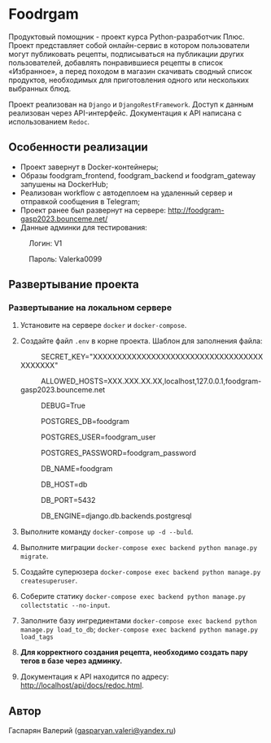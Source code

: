 # Foodrgam

 Продуктовый помощник - проект курса Python-разработчик Плюс. Проект представляет собой онлайн-сервис в котором пользователи могут публиковать рецепты, подписываться на публикации других пользователей, добавлять понравившиеся рецепты в список «Избранное», а перед походом в магазин скачивать сводный список продуктов, необходимых для приготовления одного или нескольких выбранных блюд.

Проект реализован на `Django` и `DjangoRestFramework`. Доступ к данным реализован через API-интерфейс. Документация к API написана с использованием `Redoc`.

## Особенности реализации

- Проект завернут в Docker-контейнеры;
- Образы foodgram_frontend, foodgram_backend и foodgram_gateway запушены на DockerHub;
- Реализован workflow c автодеплоем на удаленный сервер и отправкой сообщения в Telegram;
- Проект ранее был развернут на сервере: <http://foodgram-gasp2023.bounceme.net/>
- Данные админки для тестирования:
<p style="text-indent: 40px;">Логин: V1</p>
<p style="text-indent: 40px;">Пароль: Valerka0099</p>

## Развертывание проекта

### Развертывание на локальном сервере

1. Установите на сервере `docker` и `docker-compose`.
2. Создайте файл `.env`  в корне проекта. Шаблон для заполнения файла:

   <p style="text-indent: 40px;">SECRET_KEY="XXXXXXXXXXXXXXXXXXXXXXXXXXXXXXXXXXXXXXXXXX"</p>
   <p style="text-indent: 40px;">ALLOWED_HOSTS=XXX.XXX.XX.XX,localhost,127.0.0.1,foodgram-gasp2023.bounceme.net</p>
   <p style="text-indent: 40px;">DEBUG=True</p>
   <p style="text-indent: 40px;">POSTGRES_DB=foodgram</p>
   <p style="text-indent: 40px;">POSTGRES_USER=foodgram_user</p>
   <p style="text-indent: 40px;">POSTGRES_PASSWORD=foodgram_password</p>
   <p style="text-indent: 40px;">DB_NAME=foodgram</p>
   <p style="text-indent: 40px;">DB_HOST=db</p>
   <p style="text-indent: 40px;">DB_PORT=5432</p>
   <p style="text-indent: 40px;">DB_ENGINE=django.db.backends.postgresql</p>
3. Выполните команду `docker-compose up -d --buld`.
4. Выполните миграции `docker-compose exec backend python manage.py migrate`.
5. Создайте суперюзера `docker-compose exec backend python manage.py createsuperuser`.
6. Соберите статику `docker-compose exec backend python manage.py collectstatic --no-input`.
7. Заполните базу ингредиентами `docker-compose exec backend python manage.py load_to_db`; `docker-compose exec backend python manage.py load_tags`
8. **Для корректного создания рецепта, необходимо создать пару тегов в базе через админку.**
9. Документация к API находится по адресу: <http://localhost/api/docs/redoc.html>.

## Автор

 Гаспарян Валерий (gasparyan.valeri@yandex.ru)


